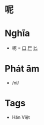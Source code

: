 # 呢

# Nghĩa
* 呢 = [口](口.md) [尸](尸.md) [匕](匕.md)

# Phát âm
* /nỉ/

# Tags
* Hán Việt

<script>window.HANZI_FIELD='呢';</script>
